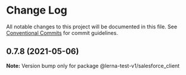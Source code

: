 # Change Log

All notable changes to this project will be documented in this file.
See [Conventional Commits](https://conventionalcommits.org) for commit guidelines.

## 0.7.8 (2021-05-06)

**Note:** Version bump only for package @lerna-test-v1/salesforce_client
